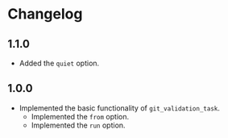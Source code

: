 # Changelog

## 1.1.0

- Added the `quiet` option.

## 1.0.0

- Implemented the basic functionality of `git_validation_task`.
  - Implemented the `from` option.
  - Implemented the `run` option.

